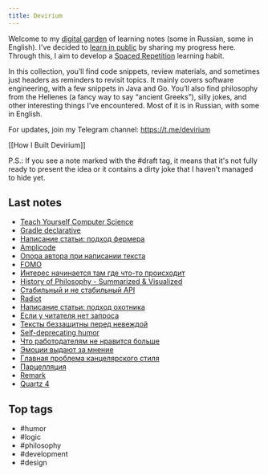 ```yaml
---
title: Devirium
---
```


Welcome to my [digital garden](https://maggieappleton.com/garden-history) of learning notes (some in Russian, some in English). I've decided to [learn in public](https://dev.to/jbranchaud/how-i-learned-to-learn-in-public-2f4m) by sharing my progress here. Through this, I aim to develop a [Spaced Repetition](https://til.yenly.wtf/notes/spaced-repetition) learning habit.

In this collection, you’ll find code snippets, review materials, and sometimes just headers as reminders to revisit topics. It mainly covers software engineering, with a few snippets in Java and Go. You’ll also find philosophy from the Hellenes (a fancy way to say “ancient Greeks”), silly jokes, and other interesting things I’ve encountered. Most of it is in Russian, with some in English.

For updates, join my Telegram channel: https://t.me/devirium

[[How I Built Devirium]]

P.S.: If you see a note marked with the #draft tag, it means that it's not fully ready to present the idea or it contains a dirty joke that I haven't managed to hide yet.

## Last notes
- [Teach Yourself Computer Science](2024-07/Teach-Yourself-Computer-Science.md)
- [Gradle declarative](2024-07/Gradle-declarative.md)
- [Написание статьи: подход фермера](2024-07/Написание-статьи:-подход-фермера.md)
- [Amplicode](2024-07/Amplicode.md)
- [Опора автора при написании текста](2024-07/Опора-автора-при-написании-текста.md)
- [FOMO](2024-07/FOMO.md)
- [Интерес начинается там где что-то происходит](2024-07/Интерес-начинается-там-где-что-то-происходит.md)
- [History of Philosophy - Summarized & Visualized](2024-07/History-of-Philosophy---Summarized-&-Visualized.md)
- [Стабильный и не стабильный API](2024-07/Стабильный-и-не-стабильный-API.md)
- [Radiot](2021/2021-11/Radiot.md)
- [Написание статьи: подход охотника](2024-07/Написание-статьи:-подход-охотника.md)
- [Если у читателя нет запроса](2024-07/Если-у-читателя-нет-запроса.md)
- [Тексты беззащитны перед невеждой](2023/2023-03/Тексты-беззащитны-перед-невеждой.md)
- [Self-deprecating humor](2023/2023-10/Self-deprecating-humor.md)
- [Что работодателям не нравится больше](draft/Что-работодателям-не-нравится-больше.md)
- [Эмоции выдают за мнение](2024-07/Эмоции-выдают-за-мнение.md)
- [Главная проблема канцелярского стиля](2024-07/Главная-проблема-канцелярского-стиля.md)
- [Парцелляция](2024-07/Парцелляция.md)
- [Remark](2024-07/Remark.md)
- [Quartz 4](2024-07/Quartz-4.md)

## Top tags
- #humor
- #logic
- #philosophy
- #development
- #design
